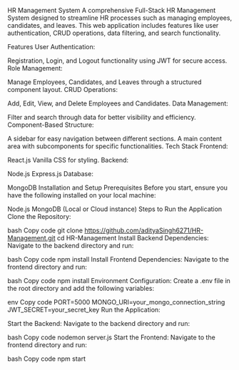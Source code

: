 HR Management System
A comprehensive Full-Stack HR Management System designed to streamline HR processes such as managing employees, candidates, and leaves. This web application includes features like user authentication, CRUD operations, data filtering, and search functionality.

Features
User Authentication:

Registration, Login, and Logout functionality using JWT for secure access.
Role Management:

Manage Employees, Candidates, and Leaves through a structured component layout.
CRUD Operations:

Add, Edit, View, and Delete Employees and Candidates.
Data Management:

Filter and search through data for better visibility and efficiency.
Component-Based Structure:

A sidebar for easy navigation between different sections.
A main content area with subcomponents for specific functionalities.
Tech Stack
Frontend:

React.js
Vanilla CSS for styling.
Backend:

Node.js
Express.js
Database:

MongoDB
Installation and Setup
Prerequisites
Before you start, ensure you have the following installed on your local machine:

Node.js
MongoDB (Local or Cloud instance)
Steps to Run the Application
Clone the Repository:

bash
Copy code
git clone https://github.com/adityaSingh6271/HR-Management.git
cd HR-Management
Install Backend Dependencies: Navigate to the backend directory and run:

bash
Copy code
npm install
Install Frontend Dependencies: Navigate to the frontend directory and run:

bash
Copy code
npm install
Environment Configuration:
Create a .env file in the root directory and add the following variables:

env
Copy code
PORT=5000
MONGO_URI=your_mongo_connection_string
JWT_SECRET=your_secret_key
Run the Application:

Start the Backend:
Navigate to the backend directory and run:

bash
Copy code
nodemon server.js
Start the Frontend:
Navigate to the frontend directory and run:

bash
Copy code
npm start